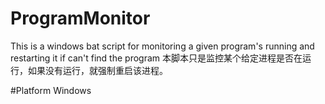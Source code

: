 # ProgramMonitor
This is a windows bat script for monitoring a given program's running and restarting it if can't find the program
本脚本只是监控某个给定进程是否在运行，如果没有运行，就强制重启该进程。

#Platform
Windows
